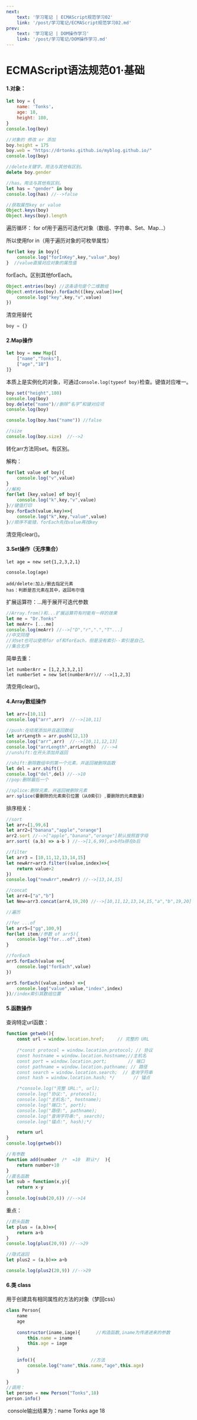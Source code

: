 ```yaml
---
next:  
    text: '学习笔记 | ECMAScript规范学习02'
    link: '/post/学习笔记/ECMAScript规范学习02.md'
prev:
    text: '学习笔记 | DOM操作学习'
    link: '/post/学习笔记/DOM操作学习.md'
---
```

# ECMAScript语法规范01·基础

#### 1.对象：

```js
let boy = {
	name: 'Tonks'，
	age: 18,
	height: 180,
}
console.log(boy)

//对象的 修改 or 添加
boy.height = 175
boy.web = "https://drtonks.github.io/myblog.github.io/"
console.log(boy)

//delete关键字。用法与其他有区别。
delete boy.gender

//has。用法与其他有区别。
let has = "gender" in boy
console.log(has) //-->false

//获取属性key or value
Object.keys(boy)
Object.keys(boy).length
```

遍历循环：
for of用于遍历可迭代对象（数组、字符串、Set、Map...）

所以使用for in（用于遍历对象的可枚举属性）

```js
for(let key in boy){
	console.log("forInKey",key,"value",boy)
}  //value直接对应对象的属性值
```

forEach。区别其他forEach。

```js
Object.entries(boy) //这条语句是个二维数组
Object.entries(boy).forEach(([key,value])=>{
	console.log("key",key,"v",value)
})
```

清空用替代

```js
boy = {}
```



#### 2.Map操作

```js
let boy = new Map{[
	["name","Tonks"],
	["age","18"]
]}
```

​	本质上是实例化的对象，可通过`console.log(typeof boy)`检查。键值对应唯一。

```js
boy.set("height",180)
console.log(boy) 
boy.delete("name")//删除“名字”和键对应项
console.log(boy) 

console.log(boy.has("name")) //false

//size
console.log(boy.size)  //-->2
```

转化arr方法同set。有区别。

解构：

```js
for(let value of boy){
	console.log("v",value)
}
//解构
for(let [key,value] of boy){
	console.log("k",key,"v",value)
}//键值打印
boy.forEach(value,key)=>{
	console.log("k",key,"value",value)
}//顺序不能错，forEach先找value再找key
```

清空用clear()。

#### 3.Set操作（无序集合）

```
let age = new set{1,2,3,2,1}
```

```
console.log(age)
```



```
add/delete:加上/删去指定元素
has：判断是否元素在其中，返回布尔值
```

扩展运算符：...用于展开可迭代参数

```js
//Array.from()和...扩展运算符有时能有一样的效果
let me = "Dr.Tonks"
let meArr= [...me]
console.log(meArr) //-->["D","r",".","T"...]
//中文同理
//对set也可以使用for of和forEach，但是没有索引--索引是自己。
//集合无序
```

简单去重：

```
let numberArr = [1,2,3,3,2,1]
let numberSet = new Set(numberArr)// -->[1,2,3]
```

清空用clear()。

#### 4.Array数组操作

```js
let arr=[10,11]
console.log("arr",arr)  //-->[10,11]

//push:在结尾添加并且返回数组
let arrLength = arr.push(12,13)
console.log("arr",arr)  //-->[10,11,12,13]
console.log("arrLength",arrLength)  //-->4
//unshift:在开头添加并返回

//shift:删除数组中的第一个元素，并返回被删除函数
let del = arr.shift()
console.log("del",del) //-->10
//pop:删除最后一个

//splice:删除元素，并返回被删除元素
arr.splice(要删除的元素索引位置（从0索引）,要删除的元素数量)

```

排序相关：

```js
//sort
let arr=[1,99,6]
let arr2=["banana","apple","orange"]
arr2.sort //-->["apple","banana","orange"]默认按照首字母
arr.sort( (a,b) => a-b ) //-->[1,6,99],a>b时a排在b后

//filter
let arr3 = [10,11,12,13,14,15]
let newArr=arr3.filter((value,index)=>{
	return value>2
})
console.log("newArr",newArr) //-->[13,14,15]

//concat
let arr4=["a","b"]
let New=arr3.concat(arr4,19,20) //-->[10,11,12,13,14,15,"a","b",19,20]

```

```js
//遍历

//for ...of
let arr5=["gg",100,9]
for(let item//参数 of arr5){
	console.log("for...of",item)
}

//forEach
arr5.forEach(value =>{
	console.log("forEach",value)
})

arr5.forEach((value,index) =>{
	console.log("value",value,"index",index)
})//index索引其数组位置
```



#### 5.函数操作

查询特定url函数：

```js
function getweb(){
	const url = window.location.href;     // 完整的 URL
	
	/*const protocol = window.location.protocol; // 协议
	const hostname = window.location.hostname;//主机名
	const port = window.location.port;        // 端口
	const pathname = window.location.pathname; // 路径
	const search = window.location.search;  // 查询字符串
	const hash = window.location.hash; */       // 锚点

	/*console.log("完整 URL:", url);
	console.log("协议:", protocol);
	console.log("主机名:", hostname);
	console.log("端口:", port);
	console.log("路径:", pathname);
	console.log("查询字符串:", search);
	console.log("锚点:", hash);*/

	return url
}
console.log(getweb())
```

```js
//有参数
function add(number  /*  =10  默认*/  ){
	return number+10
}
//匿名函数
let sub = function(x,y){
	return x-y
}
console.log(sub(20,6)) //-->14
```

重点：

```js
//箭头函数
let plus = (a,b)=>{
	return a+b
}
console.log(plus(20,9)) //-->29

//隐式返回
let plus2 = (a,b)=> a+b

console.log(plus2(20,9)) //-->29
```



#### 6.类 class

用于创建具有相同属性的方法的对象（梦回css）

```js
class Person{
	name
	age
	
	constructor(iname,iage){      //构造函数,iname为传递进来的参数
		this.name = iname
		this.age = iage
	}
	
	info(){						//方法
		console.log("name",this.name,"age",this.age)
	}
	
}
//调用：
let person = new Person("Tonks",18)
person.info()
```

​	console输出结果为：name Tonks age 18